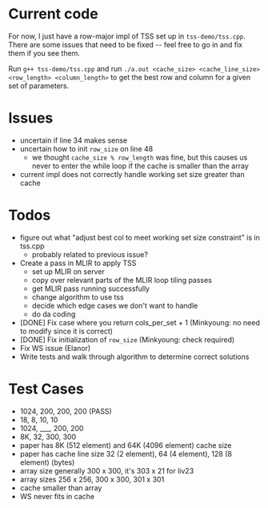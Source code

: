 # Current code

For now, I just have a row-major impl of TSS set up in `tss-demo/tss.cpp`. There are some issues that need to be fixed -- feel free to go in and fix them if you see them.

Run `g++ tss-demo/tss.cpp` and run `./a.out <cache_size> <cache_line_size> <row_length> <column_length>` to get the best row and column for a given set of parameters.

# Issues

- uncertain if line 34 makes sense
- uncertain how to init `row_size` on line 48
    - we thought `cache_size % row_length` was fine, but this causes us never to enter the while loop if the cache is smaller than the array
- current impl does not correctly handle working set size greater than cache

# Todos
- figure out what "adjust best col to meet working set size constraint" is in tss.cpp
    - probably related to previous issue?
- Create a pass in MLIR to apply TSS 
    - set up MLIR on server
    - copy over relevant parts of the MLIR loop tiling passes
    - get MLIR pass running successfully
    - change algorithm to use tss
    - decide which edge cases we don't want to handle  
    - do da coding
- [DONE] Fix case where you return cols_per_set + 1 (Minkyoung: no need to modify since it is correct)
- [DONE] Fix initialization of `row_size` (Minkyoung: check required)
- Fix WS issue (Elanor)
- Write tests and walk through algorithm to determine correct solutions

# Test Cases
- 1024, 200, 200, 200 (PASS)
- 18, 8, 10, 10 
- 1024, ___, 200, 200
- 8K, 32, 300, 300
- paper has 8K (512 element) and 64K (4096 element) cache size
- paper has cache line size 32 (2 element), 64 (4 element), 128 (8 element) (bytes)
- array size generally 300 x 300, it's 303 x 21 for liv23
- array sizes 256 x 256, 300 x 300, 301 x 301
- cache smaller than array
- WS never fits in cache
